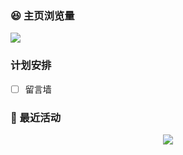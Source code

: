 ### 😆 主页浏览量

![](https://count.getloli.com/get/@halo233.github.readme)

### 计划安排
- [ ] 留言墙



### 🥳 最近活动

<div align="center">
    <img src="https://activity-graph.herokuapp.com/graph?username=halo233&theme=xcode" />
</div>

<br/>
